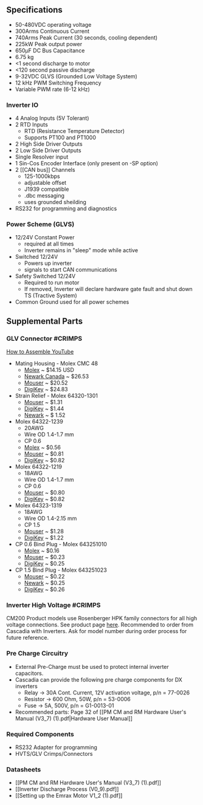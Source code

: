 ## Specifications
- 50-480VDC operating voltage
- 300Arms Continuous Current
- 740Arms Peak Current (30 seconds, cooling dependent)
- 225kW Peak output power
- 650μF DC Bus Capacitance
- 6.75 kg
- <1 second discharge to motor
- <120 second passive discharge
- 9-32VDC GLVS (Grounded Low Voltage System)
- 12 kHz PWM Switching Frequency
- Variable PWM rate (6-12 kHz)

### Inverter IO
- 4 Analog Inputs (5V Tolerant)
- 2 RTD Inputs
	- RTD (Resistance Temperature Detector)
	- Supports PT100 and PT1000
- 2 High Side Driver Outputs
- 2 Low Side Driver Outputs
- Single Resolver input
- 1 Sin-Cos Encoder Interface (only present on -SP option)
- 2 [[CAN bus]] Channels
	- 125-1000kbps
	- adjustable offset
	- J1939 compatible
	- .dbc messaging
	- uses grounded sheilding
- RS232 for programming and diagnostics

### Power Scheme (GLVS)
- 12/24V Constant Power
	- required at all times
	- Inverter remains in "sleep" mode while active
- Switched 12/24V
	- Powers up inverter
	- signals to start CAN communications
- Safety Switched 12/24V
	- Required to run motor
	- If removed, Inverter will declare hardware gate fault and shut down TS (Tractive System)
- Common Ground used for all power schemes

## Supplemental Parts

### GLV Connector #CRIMPS 
<a href="https://www.youtube.com/watch?v=7ZNe4qvVlCk">How to Assemble YouTube</a>
- Mating Housing - Molex CMC 48
	- <a href="https://www.molex.com/en-us/products/part-detail/643203311">Molex</a> ~ $14.15 USD
	- <a href="https://canada.newark.com/molex/64320-3311/automotive-conn-housing-rcpt-48ways/dp/84R1292">Newark Canada</a> ~ $26.53
	- <a href="https://www.mouser.ca/ProductDetail/Molex/64320-3311?qs=WeK9NnMzqvcb7xofj9yxAA%3D%3D">Mouser</a> ~ $20.52
	- <a href="https://www.digikey.ca/en/products/detail/molex/0643203311/2424531">DigiKey</a> ~ $24.83
- Strain Relief - Molex 64320-1301
	- <a href="https://www.mouser.ca/ProductDetail/Molex/64320-1301?qs=WeK9NnMzqvdDwPMfqfvNDA%3D%3D">Mouser</a> ~ $1.31
	- <a href="https://www.digikey.ca/en/products/detail/molex/0643201301/2424529">DigiKey</a> ~ $1.44
	- <a href="https://canada.newark.com/molex/64320-1301/dust-cap-cover-wire-cap-cmc-64320/dp/66W2186">Newark</a> ~ $ 1.52
- Molex 64322-1239
	- 20AWG
	- Wire OD 1.4-1.7 mm
	- CP 0.6
	- <a href="https://www.molex.com/en-us/products/part-detail/643221239">Molex</a> ~ $0.56
	- <a href="https://www.mouser.ca/ProductDetail/Molex/64322-1239?qs=WeK9NnMzqvcxOB%2FeCJyBww%3D%3D">Mouser</a> ~ $0.81
	- <a href="https://www.digikey.ca/en/products/detail/molex/0643221239/2523193">DigiKey</a> ~ $0.82
- Molex 64322-1219
	- 18AWG
	- Wire OD 1.4-1.7 mm
	- CP 0.6
	- <a href="https://www.mouser.ca/ProductDetail/Molex/64322-1219?qs=WeK9NnMzqveJTQH%2Ful1xdw%3D%3D">Mouser</a> ~ $0.80
	- <a href="https://www.digikey.ca/en/products/detail/molex/0643221219/3044372">DigiKey</a> ~ $0.82
- Molex 64323-1319
	- 18AWG
	- Wire OD 1.4-2.15 mm
	- CP 1.5
	- <a href="https://www.mouser.ca/ProductDetail/Molex/64323-1319-Loose-Piece?qs=%2FH84ApbqrvN52jJqwAe7%252BA%3D%3D">Mouser</a> ~ $1.28
	- <a href="https://www.digikey.ca/en/products/detail/molex/0643231319/2523198">DigiKey</a> ~ $1.22
- CP 0.6 Bind Plug - Molex 643251010
	- <a href="https://www.molex.com/en-us/products/part-detail/643251010">Molex</a> ~ $0.16
	- <a href="https://www.mouser.ca/ProductDetail/Molex/64325-1010?qs=WeK9NnMzqvdqzL38QpeKFQ%3D%3D">Mouser</a> ~ $0.23
	- <a href="https://www.digikey.ca/en/products/detail/molex/0643251010/2523211">DigiKey</a> ~ $0.25
- CP 1.5 Bind Plug - Molex 643251023
	- <a href="https://www.mouser.ca/ProductDetail/Molex/64325-1023?qs=WeK9NnMzqvdN0YdcngDMkw%3D%3D">Mouser</a> ~ $0.22
	- <a href="https://canada.newark.com/molex/64325-1023/wire-plug-cmc-connector/dp/84R1295">Newark</a> ~ $0.25
	- <a href="https://www.digikey.ca/en/products/detail/molex/0643251023/2523212">DigiKey</a> ~ $0.26

### Inverter High Voltage #CRIMPS 
CM200 Product models use Rosenberger HPK family connectors for all high voltage connections.
See product page <a href="https://www.rosenberger.com/product/hpk/">here</a>. 
Recommended to order from Cascadia with Inverters. Ask for model number during order process for future reference.

### Pre Charge Circuitry 
- External Pre-Charge must be used to protect internal inverter capacitors.
- Cascadia can provide the following pre charge components for DX inverters
	- Relay -> 30A Cont. Current, 12V activation voltage, p/n = 77-0026
	- Resistor -> 600 Ohm, 50W, p/n = 53-0006
	- Fuse -> 5A, 500V, p/n = G1-0013-01
- Recommended parts: Page 32 of [[PM CM and RM Hardware User's Manual (V3_7) (1).pdf|Hardware User Manual]] 

### Required Components
- RS232 Adapter for programming
- HVTS/GLV Crimps/Connectors

### Datasheets
- [[PM CM and RM Hardware User's Manual (V3_7) (1).pdf]]
- [[Inverter Discharge Process (V0_9).pdf]]
- [[Setting up the Emrax Motor V1_2 (1).pdf]]